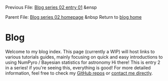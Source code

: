 Previous File: [Blog series 02 entry 01](..\..\02_01_entryone\entry02-02.html)	 &ensp 	
  
  Parent File: [Blog series 02 homepage](..\..\02home.html)	 &nbsp 	 Return to [blog home](..\..\..\bloghome.html)
  
  # Blog

  

  Welcome to my blog index. This page (currently a WIP) will host links to various tutorials guides, mainly focusing on quick and easy introductions to using NumPyro / Bayesian statistics for astronomy
  Hi there! This is entry 2 in a series! if you're seeing this, everything is good!
  For more detailed information, feel free to check my [GitHub repos](https://github.com/HughMcDougall/) or [contact me directly](hughmcdougallemail@gmail.com).
  